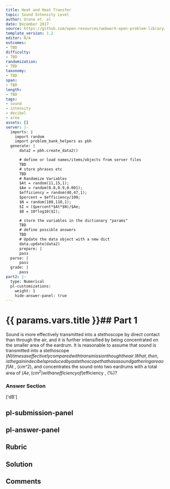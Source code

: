 ```yaml
---
title: Heat and Heat Transfer
topic: Sound Intensity Level
author: Urone et. al
date: December 2017
source: https://github.com/open-resources/webwork-open-problem-library/tree/master/Contrib/BrockPhysics/College_Physics_Urone/17.Physics_of_Hearing/17-03.Sound_Intensity_Level/NU_U17_17_03_018.pg
template_version: 1.2
editor: N/A
outcomes:
- TBD
difficulty:
- TBD
randomization:
- TBD
taxonomy:
- TBD
span:
- TBD
length:
- TBD
tags:
- sound
- intensity
- decibel
- area
assets: []
server: |-
  imports: |
    import random
    import problem_bank_helpers as pbh
  generate: |
      data2 = pbh.create_data2()

      # define or load names/items/objects from server files
      TBD
      # store phrases etc
      TBD
      # Randomize Variables
      $At = random(11,15,1);
      $Ae = random(0.8,0.9,0.001);
      $efficiency = random(40,47,1);
      $percent = $efficiency/100;
      $N = random(100,110,1);
      $I = ($percent*$At*$N)/$Ae;
      $B = 10*log10($I);

      # store the variables in the dictionary "params"
      TBD
      # define possible answers
      TBD
      # Update the data object with a new dict
      data.update(data2)
      prepare: |
      pass
  parse: |
      pass
  grade: |
      pass
part2: |-
  type: Numerical
  pl-customizations:
    weight: 1
    hide-answer-panel: true
---
```


# {{ params.vars.title }}## Part 1 
Sound is more effectively transmitted into a stethoscope by direct contact than through the air, and it is further intensified by being concentrated on the smaller area of the eardrum. It is reasonable to assume that sound is transmitted into a stethoscope ($N) times as effectively compared with transmission though the air. What, then, is the gain in decibels produced by a stethoscope that has a sound gathering area of ($At , (cm^2), and concentrates the sound onto two eardrums with a total area of ($Ae , (cm^2) with an efficiency of ($efficiency , (%)? 


### Answer Section 
['dB']

## pl-submission-panel 


## pl-answer-panel 


## Rubric 


## Solution 


## Comments 


